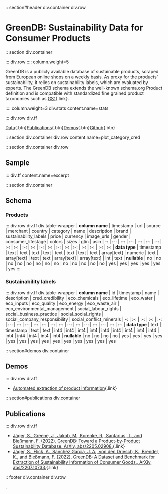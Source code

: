 
:: section#header div.container div.row

# GreenDB: Sustainability Data for Consumer Products

:: section div.container

::: div.row
:::: column.weight=5

GreenDB is a publicly available database of sustainable products, scraped from European online shops on a weekly basis. As proxy for the products’ sustainability, it relies on sustainability labels, which are evaluated by experts. The GreenDB schema extends the well-known schema.org Product definition and is compatible with standardized fine grained product taxonomies such as [GS1](https://gpc-browser.gs1.org){.link}.

:::: column.weight=3 div.stats content.name=stats

::: div.row div.ff

[Data](https://doi.org/10.5281/zenodo.6078038){.btn}[Publications](#publications){.btn}[Demos](#demos){.btn}[Github](https://github.com/calgo-lab/green-db/){.btn}

:: section div.container div.row content.name=plot_category_cred

:: section div.container div.row
## Sample
::: div.ff content.name=excerpt

:: section div.container
## Schema

### Products

::: div.row div.ff div.table-wrapper
| **column name** | timestamp | url | source | merchant | country | category | name | description | brand | sustainability_labels | price | currency | image_urls | gender | consumer_lifestage | colors | sizes | gtin | asin
| -: | :-: | :-: | :-: | :-: | :-: | :-: | :-: | :-: | :-: | :-: | :-: | :-: | :-: | :-: | :-: | :-: | :-: | :-: | :-:
| **data type** | timestamp | text | text | text | text | text | text | text | text | array[text] | numeric | text | array[text] | text | text | array[text] | array[text] | int | text
| **nullable** | no | no | no | no | no | no | no | no | no | no | no | no | no | yes | yes | yes | yes | yes | yes
:::

### Sustainability labels

::: div.row div.ff div.table-wrapper
| **column name** | id | timestamp | name | description | cred_credibility | eco_chemicals | eco_lifetime | eco_water | eco_inputs | eco_quality | eco_energy | eco_waste_air | eco_environmental_management | social_labour_rights | social_business_practice | social_social_rights | social_company_responsibility | social_conflict_minerals
| -: | :-: | :-: | :-: | :-: | :-: | :-: | :-: | :-: | :-: | :-: | :-: | :-: | :-: | :-: | :-: | :-: | :-: | :-:
| **data type** | text | timestamp | text | text | int4 | int4 | int4 | int4 | int4 | int4 | int4 | int4 | int4 | int4 | int4 | int4 | int4 | int4
| **nullable** | no | no | no | no | yes | yes | yes | yes | yes | yes | yes | yes | yes | yes | yes | yes | yes | yes

:: section#demos div.container

## Demos

::: div.row div.ff
* [Automated extraction of product information](https://product-classification.demo.calgo-lab.de/){.link}

:: section#publications div.container

## Publications

::: div.row div.ff

* [Jäger, S., Greene, J., Jakob, M., Korenke, R., Santarius, T., and Bießmann, F. (2022). GreenDB: Toward a Product-by-Product Sustainability Database. ArXiv, abs/2205.02908.](https://arxiv.org/abs/2205.02908){.link}
* [Jäger, S., Flick, A., Sanchez Garcia, J. A., von den Driesch, K., Brendel, K., and Bießmann, F. (2022). GreenDB: A Dataset and Benchmark for Extraction of Sustainability Information of Consumer Goods., ArXiv, abs/2207.10733.](https://arxiv.org/abs/2207.10733){.link}

:: footer div.container div.row

.

